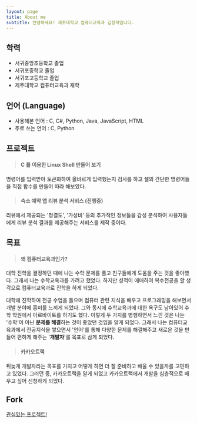 ```yaml
---
layout: page
title: About me
subtitle: 안녕하세요! 제주대학교 컴퓨터교육과 김장혁입니다.
---
```



## **학력**

* 서귀중앙초등학교 졸업
* 서귀포중학교 졸업
* 서귀포고등학교 졸업
* 제주대학교 컴퓨터교육과 재학

## **언어 (Language)**
- 사용해본 언어 : C, C#, Python, Java, JavaScript, HTML
- 주로 쓰는 언어 : C, Python

## **프로젝트**
>#### C 를 이용한 Linux Shell 만들어 보기 

명령어를 입력받아 토큰화하여 올바르게 입력했는지 검사를 하고 
쉘의 간단한 명령어들을 직접 함수를 만들어 따라 해보았다. 

>#### 숙소 예약 앱 리뷰 분석 서비스 (진행중)

 리뷰에서 제공되는 '청결도', '가성비' 등의 추가적인 정보들을 감성 분석하여
 사용자들에게 리뷰 분석 결과를 제공해주는 서비스를 제작 중이다.

## **목표** 
> #### 왜 컴퓨터교육과인가?

대학 진학을 결정하던 때에 나는 수학 문제를 풀고 친구들에게 도움을 주는 것을 좋아했다. 그래서 나는 수학교육과를 가려고 했었다. 하지만 성적이 애매하여 복수전공을 할 생각으로 컴퓨터교육과로 진학을 하게 되었다.

대학에 진학하여 전공 수업을 들으며 컴퓨터 관련 지식을 배우고 프로그래밍을 해보면서 개발 분야에 흥미를 느끼게 되었다. 그와 동시에 수학교육과에 대한 욕구도 남아있어 수학 학원에서 아르바이트를 하기도 했다. 이렇게 두 가지를 병행하면서 느낀 것은 나는 '수학'이 아닌 **문제를 해결**하는 것이 좋았던 것임을 알게 되었다. 그래서 나는 컴퓨터교육과에서 전공지식을 쌓으면서 '언어'를 통해 다양한 문제를 해결해주고 새로운 것을 만들어 편하게 해주는 '**개발자**'를 목표로 삼게 되었다.

> #### 카카오트랙

뒤늦게 개발자라는 목표를 가지고 어떻게 하면 더 잘 준비하고 배울 수 있을까를 고민하고 있었다. 그러던 중, 카카오트랙을 알게 되었고 카카오트랙에서 개발을 심층적으로 배우고 싶어 신청하게 되었다.

## **Fork**
[관심있는 프로젝트!](https://d0orhyeok.github.io/2020-05-16-My-Fork/)
